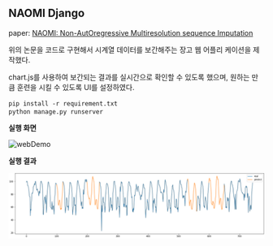 ## NAOMI Django 

paper: [NAOMI: Non-AutOregressive Multiresolution sequence Imputation](https://arxiv.org/pdf/1901.10946.pdf) 

위의 논문을 코드로 구현해서 시계열 데이터를 보간해주는 장고 웹 어플리 케이션을 제작했다.

chart.js를 사용하여 보간되는 결과를 실시간으로 확인할 수 있도록 했으며, 원하는 만큼 훈련을 시킬 수 있도록 UI를 설정하였다.



```
pip install -r requirement.txt
python manage.py runserver
```



**실행 화면**

![webDemo](README.assets/webDemo.gif)





**실행 결과**

![output](README.assets/output.png)

